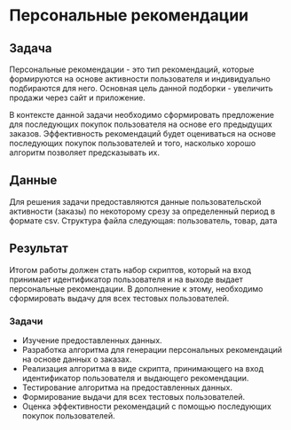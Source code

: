 # Персональные рекомендации

## Задача

Персональные рекомендации - это тип рекомендаций, которые формируются на основе активности пользователя и индивидуально подбираются для него. Основная цель данной подборки - увеличить продажи через сайт и приложение.

В контексте данной задачи необходимо сформировать предложение для последующих покупок пользователя на основе его предыдущих заказов. Эффективность рекомендаций будет оцениваться на основе последующих покупок пользователей и того, насколько хорошо алгоритм позволяет предсказывать их.

## Данные

Для решения задачи предоставляются данные пользовательской активности (заказы) по некоторому срезу за определенный период в формате csv. Структура файла следующая: пользователь, товар, дата

## Результат

Итогом работы должен стать набор скриптов, который на вход принимает идентификатор пользователя и на выходе выдает персональные рекомендации. В дополнение к этому, необходимо сформировать выдачу для всех тестовых пользователей.

### Задачи

- Изучение предоставленных данных.
- Разработка алгоритма для генерации персональных рекомендаций на основе данных о заказах.
- Реализация алгоритма в виде скрипта, принимающего на вход идентификатор пользователя и выдающего рекомендации.
- Тестирование алгоритма на предоставленных данных.
- Формирование выдачи для всех тестовых пользователей.
- Оценка эффективности рекомендаций с помощью последующих покупок пользователей.
